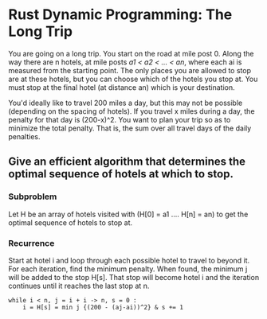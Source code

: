 # Rust Dynamic Programming: The Long Trip

You are going on a long trip. You start on the road at mile post 0. Along the way there are n hotels, at mile posts *a1 < a2 < ... < an*, where each ai is measured from the starting point. The only places you are allowed to stop are at these hotels, but you can choose which of the hotels you stop at. You must stop at the final hotel (at distance an) which is your destination. 

You'd ideally like to travel 200 miles a day, but this may not be possible (depending on the spacing of hotels). If you travel x miles during a day, the penalty for that day is (200-x)^2. You want to plan your trip so as to minimize the total penalty. That is, the sum over all travel days of the daily penalties.

## Give an efficient algorithm that determines the optimal sequence of  hotels at which to stop.

### Subproblem
Let H be an array of hotels visited with (H[0] = a1 .... H[n] = an) to get the optimal sequence of hotels to stop at. 

### Recurrence
Start at hotel i and loop through each possible hotel to travel to beyond it. For each iteration, find the minimum penalty. When found, the minimum j will be added to the stop H[s]. That stop will become hotel i and the iteration continues until it reaches the last stop at n. 

``` 
while i < n, j = i + i -> n, s = 0 :
    i = H[s] = min j {(200 - (aj-ai))^2} & s += 1 
```

